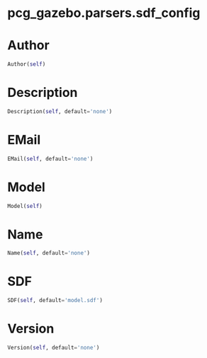 # pcg_gazebo.parsers.sdf_config

# Author
```python
Author(self)
```

# Description
```python
Description(self, default='none')
```

# EMail
```python
EMail(self, default='none')
```

# Model
```python
Model(self)
```

# Name
```python
Name(self, default='none')
```

# SDF
```python
SDF(self, default='model.sdf')
```

# Version
```python
Version(self, default='none')
```

